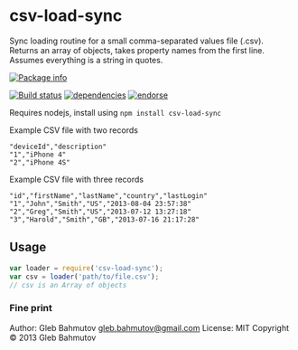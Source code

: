# csv-load-sync

Sync loading routine for a small comma-separated values file (.csv). Returns an array of objects, takes property names from
the first line. Assumes everything is a string in quotes.

[![Package info][nodei.co]](https://npmjs.org/package/csv-load-sync)

[![Build status][ci-image]][ci-status]
[![dependencies][dependencies-image]][dependencies-url]
[![endorse][endorse-image]][endorse-url]

Requires nodejs, install using `npm install csv-load-sync`

Example CSV file with two records

    "deviceId","description"
    "1","iPhone 4"
    "2","iPhone 4S"

Example CSV file with three records

    "id","firstName","lastName","country","lastLogin"
    "1","John","Smith","US","2013-08-04 23:57:38"
    "2","Greg","Smith","US","2013-07-12 13:27:18"
    "3","Harold","Smith","GB","2013-07-16 21:17:28"

## Usage

```javascript
var loader = require('csv-load-sync');
var csv = loader('path/to/file.csv');
// csv is an Array of objects
```

### Fine print

Author: Gleb Bahmutov <gleb.bahmutov@gmail.com>
License: MIT
Copyright &copy; 2013 Gleb Bahmutov

[ci-image]: https://secure.travis-ci.org/bahmutov/csv-load-sync.png?branch=master
[ci-status]: http://travis-ci.org/#!/bahmutov/csv-load-sync
[nodei.co]: https://nodei.co/npm/csv-load-sync.png?downloads=true
[dependencies-image]: https://david-dm.org/bahmutov/csv-load-sync.png
[dependencies-url]: https://david-dm.org/bahmutov/csv-load-sync
[endorse-image]: https://api.coderwall.com/bahmutov/endorsecount.png
[endorse-url]: https://coderwall.com/bahmutov